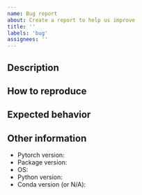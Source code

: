 ```yaml
---
name: Bug report
about: Create a report to help us improve
title: ''
labels: 'bug'
assignees: ''
---
```


## Description

<!-- A clear and concise description of what the bug is. -->

## How to reproduce

<!-- An step by step description of how to reproduce the bug. -->

## Expected behavior

<!-- A clear and concise description of what you expected to happen. -->

## Other information

<!-- Feel free to add more information that can help solving the bug. -->

* Pytorch version:
* Package version:
* OS:
* Python version:
* Conda version (or N/A):
